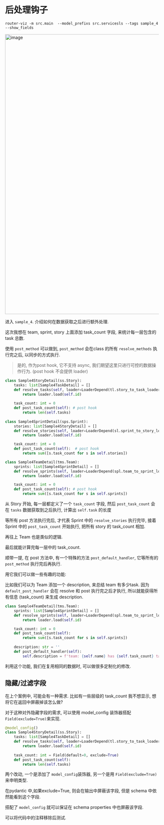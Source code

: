 # 后处理钩子

```shell
router-viz -m src.main  --model_prefixs src.servicesls --tags sample_4 --show_fields
```

<img width="1623" height="913" alt="image" src="https://github.com/user-attachments/assets/75e67947-a0ee-40e2-961b-7c0bba6fad2e" />

进入 `sample_4`. 介绍如何在数据获取之后进行额外处理. 

这次我想在 team, sprint, story 上面添加 task_count 字段, 来统计每一层包含的 task 总数. 

使用 `post_method` 可以做到, `post_method` 会在class 的所有 `resolve_methods` 执行完之后, 以同步的方式执行.

> 是的, 作为post hook, 它不支持 async, 我们期望这里只进行可控的数据操作行为. (post hook 不会提供 loader)

```python
class Sample4StoryDetail(ss.Story):
    tasks: list[Sample4TaskDetail] = []
    def resolve_tasks(self, loader=LoaderDepend(tl.story_to_task_loader)):
        return loader.load(self.id)
    
    task_count: int = 0
    def post_task_count(self): # post hook
        return len(self.tasks)
    
class Sample4SprintDetail(sps.Sprint):
    stories: list[Sample4StoryDetail] = []
    def resolve_stories(self, loader=LoaderDepend(sl.sprint_to_story_loader)):
        return loader.load(self.id)

    task_count: int = 0
    def post_task_count(self):  # post hook
        return sum([s.task_count for s in self.stories])

class Sample4TeamDetail(tms.Team):
    sprints: list[Sample4SprintDetail] = []
    def resolve_sprints(self, loader=LoaderDepend(spl.team_to_sprint_loader)):
        return loader.load(self.id)

    task_count: int = 0
    def post_task_count(self): # post hook
        return sum([s.task_count for s in self.sprints])
```

从 Story 开始, 每一层都定义了一个 `task_count` 字段, 然后 `post_task_count` 会在 `tasks` 数据获取到之后执行, 计算出 `self.task` 的长度

等所有 post 方法执行完后, 才代表 Sprint 中的 `resolve_stories` 执行完毕, 接着 Sprint 中的 `post_task_count` 开始执行, 把所有 story 的 task_count 相加.

再往上 Team 也是类似的逻辑.

最后就能计算完每一层中的 task_count.

顺带一提, 在 post 方法中, 有一个特殊的方法 `post_default_handler`, 它等所有的 `post_method` 执行完后再执行. 

用它我们可以做一些有趣的功能:

比如我们可以为 Team 添加一个 description, 来总结 team 有多少task. 因为 `default_post_handler` 会在 resolve 和 post 执行完之后才执行, 所以就能获得所有信息 (task_count) 来生成 description.

```python
class Sample4TeamDetail(tms.Team):
    sprints: list[Sample4SprintDetail] = []
    def resolve_sprints(self, loader=LoaderDepend(spl.team_to_sprint_loader)):
        return loader.load(self.id)

    task_count: int = 0
    def post_task_count(self):
        return sum([s.task_count for s in self.sprints])
    
    description: str = ''
    def post_default_handler(self):
        self.description = f'team: {self.name} has {self.task_count} tasks in total.' 
```

利用这个功能, 我们在复用相同的数据时, 可以做很多定制化的修改.


## 隐藏/过滤字段

在上个案例中, 可能会有一种需求. 比如有一些层级的 task_count 我不想显示, 想将它在返回中屏蔽掉该怎么做?

对于这种对外隐藏字段的需求, 可以使用 model_config 装饰器搭配`Field(exclude=True)`来实现.

```python
@model_config()
class Sample4StoryDetail(ss.Story):
    tasks: list[Sample4TaskDetail] = []
    def resolve_tasks(self, loader=LoaderDepend(tl.story_to_task_loader)):
        return loader.load(self.id)
    
    task_count: int = Field(default=0, exclude=True)
    def post_task_count(self):
        return len(self.tasks)
```

两个改动, 一个是添加了 `model_config`装饰器, 另一个是用 `Field(exclude=True)` 来申明类型.

在pydantic 中,如果exclude=True, 则会在输出中屏蔽该字段, 但是 schema 中依然能看到这个字段. 

搭配了 `model_config` 就可以保证在 schema properties 中也屏蔽该字段.

可以将代码中的注释移除后测试.

